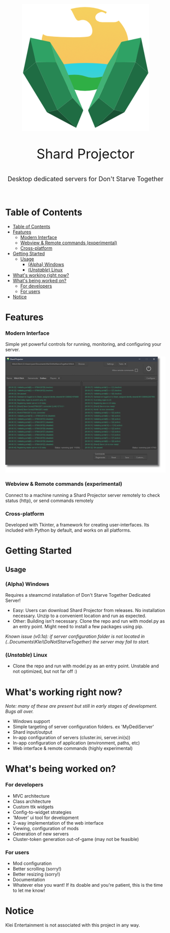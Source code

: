 <p align="center">
  <a href="" rel="noopener">
 <img width=400px height=400px src="img\sp-icon-header.png" alt="Shard Projector"></a>
</p>

<p align="center" style="font-size: 300%"> Shard Projector
</p>
<p align="center" style="font-size: 140%"> Desktop dedicated servers for Don't Starve Together
</p>
<br>

# Table of Contents

- [Table of Contents](#table-of-contents)
- [Features](#features)
    - [Modern Interface](#modern-interface)
    - [Webview & Remote commands (experimental)](#webview--remote-commands-experimental)
    - [Cross-platform](#cross-platform)
- [Getting Started](#getting-started)
  - [Usage](#usage)
    - [(Alpha) Windows](#alpha-windows)
    - [(*Unstable*) Linux](#unstable-linux)
- [What's working right now?](#whats-working-right-now)
- [What's being worked on?](#whats-being-worked-on)
    - [For developers](#for-developers)
    - [For users](#for-users)
- [Notice](#notice)
  
# Features

### Modern Interface

Simple yet powerful controls for running, monitoring, and configuring your server.

![Shard Projector](img/sp-running-preview.png)

### Webview & Remote commands (experimental)

Connect to a machine running a Shard Projector server remotely to check status (http), or send commands remotely

### Cross-platform

Developed with Tkinter, a framework for creating user-interfaces. Its included with Python by default, and works on all platforms.

# Getting Started


## Usage


### (Alpha) Windows 

Requires a steamcmd installation of Don't Starve Together Dedicated Server! 

- Easy: Users can download Shard Projector from releases. No installation necessary. Unzip to a convenient location and run as expected. 
- Other: Building isn't necessary. Clone the repo and run with model.py as an entry point. Might need to install a few packages using pip.

*Known issue (v0.1a): if server configuration folder is not located in (..Documents\Klei\DoNotStarveTogether) the server may fail to start.*

### (*Unstable*) Linux

- Clone the repo and run with model.py as an entry point. Unstable and not optimized, but not far off :)

# What's working right now?

*Note: many of these are present but still in early stages of development. Bugs all over.* 

- Windows support
- Simple targeting of server configuration folders. ex 'MyDediServer'
- Shard input/output
- In-app configuration of servers (cluster.ini, server.ini(s))
- In-app configuration of application (environment, paths, etc) 
- Web interface & remote commands (highly experimental)

# What's being worked on?

### For developers
- MVC architecture
- Class architecture
- Custom ttk widgets
- Config-to-widget strategies
- 'Mover' ui tool for development
- 2-way implementation of the web interface
- Viewing, configuration of mods
- Generation of new servers
- Cluster-token generation out-of-game (may not be feasible)

### For users
- Mod configuration 
- Better scrolling (sorry!)
- Better resizing (sorry!)
- Documentation
- Whatever else you want! If its doable and you're patient, this is the time to let me know!

# Notice

Klei Entertainment is not associated with this project in any way. 
